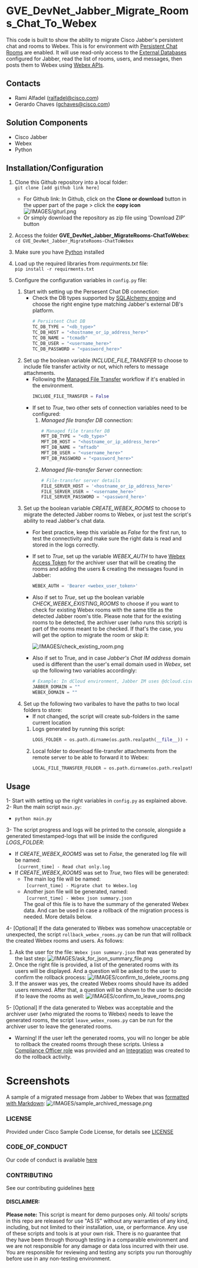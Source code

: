 # GVE_DevNet_Jabber_Migrate_Rooms_Chat_To_Webex
This code is built to show the ability to migrate Cisco Jabber's persistent chat and rooms to Webex. This is for environment with [Persistent Chat Rooms](https://www.cisco.com/c/en/us/td/docs/voice_ip_comm/jabber/12_8/cjab_b_feature-configuration-for-jabber-128/cjab_b_feature-configuration-for-jabber-128_chapter_010.html#CJAB_RF_P5B96C5D_00) are enabled. It will use read-only access to the [External Databases](https://www.cisco.com/c/en/us/td/docs/voice_ip_comm/cucm/im_presence/database_setup/12_5_1/cup0_b_database-setup-guide-1251su2/cup0_mp_edff2920_00_external-database-tables.html) configured for Jabber, read the list of rooms, users, and messages, then posts them to Webex using [Webex APIs](https://developer.webex.com/docs/api/getting-started).


## Contacts
* Rami Alfadel (ralfadel@cisco.com)
* Gerardo Chaves (gchaves@cisco.com)

## Solution Components
* Cisco Jabber 
* Webex
* Python

## Installation/Configuration

 1. Clone this Github repository into a local folder:  
   ```git clone [add github link here]```
    - For Github link: 
        In Github, click on the **Clone or download** button in the upper part of the page > click the **copy icon**  
        ![/IMAGES/giturl.png](/IMAGES/giturl.png)
    - Or simply download the repository as zip file using 'Download ZIP' button

 2. Access the folder **GVE_DevNet_Jabber_MigrateRooms-ChatToWebex**:  
   ```cd GVE_DevNet_Jabber_MigrateRooms-ChatToWebex```

 3. Make sure you have [Python](https://www.python.org/downloads/) installed
 
 4. Load up the required libraries from *requirments.txt* file:  
   ```pip install -r requirments.txt```
 
 5. Configure the configuration variables in ```config.py``` file:
      
    1. Start with setting up the Persesent Chat DB connection:
        - Check the DB types supported by [SQLAlchemy engine](https://docs.sqlalchemy.org/en/14/core/engines.html) and choose the right engine type matching Jabber's external DB's platform.
          ```python
          # Persistent Chat DB
          TC_DB_TYPE = "<db_type>"
          TC_DB_HOST = "<hostname_or_ip_address_here>"
          TC_DB_NAME = "tcmadb"
          TC_DB_USER = "<username_here>"
          TC_DB_PASSWORD = "<password_here>"
          ```
    2. Set up the boolean variable *INCLUDE_FILE_TRANSFER* to choose to include file transfer activity or not, which refers to message attachments. 
        - Following the [Managed File Transfer](https://www.cisco.com/c/en/us/td/docs/voice_ip_comm/cucm/im_presence/configAdminGuide/11_5_1/CUP0_BK_CE08159C_00_config-admin-guide-imp-1151/CUP0_BK_CE08159C_00_config-admin-guide-imp-1151_chapter_01011.html#CUP0_RF_M4EC1846_00) workflow if it's enabled in the environment.
          ```python
          INCLUDE_FILE_TRANSFER = False
          ```
        - If set to *True*, two other sets of connection variables need to be configured:  
          1. *Managed file transfer DB* connection:
              ```python
              # Managed file transfer DB
              MFT_DB_TYPE = "<db_type>"
              MFT_DB_HOST = "<hostname_or_ip_address_here>"
              MFT_DB_NAME = "mftadb"
              MFT_DB_USER = "<username_here>"
              MFT_DB_PASSWORD = "<password_here>"
              ```
          2. *Managed file-transfer Server* connection:
              ```python
              # File-transfer server details
              FILE_SERVER_HOST = '<hostname_or_ip_address_here>'
              FILE_SERVER_USER = '<username_here>'
              FILE_SERVER_PASSWORD = '<password_here>'
              ```
    3. Set up the boolean variable *CREATE_WEBEX_ROOMS* to choose to migrate the detected Jabber rooms to Webex, or just test the script's ability to read Jabber's chat data.
        - For best practice, keep this variable as *False* for the first run, to test the connectivity and make sure the right data is read and stored in the logs correctly.

        - If set to *True*, set up the variable *WEBEX_AUTH* to have [Webex Access Token](https://developer.webex.com/docs/api/getting-started) for the archiver user that will be creating the rooms and adding the users & creating the messages found in Jabber:
          ```python
          WEBEX_AUTH = 'Bearer <webex_user_token>'
          ```
        - Also if set to *True*, set up the boolean variable *CHECK_WEBEX_EXISTING_ROOMS* to choose if you want to check for existing Webex rooms with the same title as the detected Jabber room's title. Please note that for the existing rooms to be detected, the archiver user (who runs this script) is part of the rooms meant to be checked. If that's the case, you will get the option to migrate the room or skip it:
          
          ![/IMAGES/check_existing_room.png](/IMAGES/check_existing_room.png)
      
        - Also if set to True, and in case *Jabber's Chat IM address* domain used is different than the user's email domain used in *Webex*, set up the following two variables accordingly:
          ```python
          # Example: In dCloud environment, Jabber IM uses @dcloud.cisco.com while Webex environment uses @cbXXX.dc-YY.com
          JABBER_DOMAIN = ""
          WEBEX_DOMAIN = ""
          ```
    4. Set up the following two varibales to have the paths to two local folders to store:
        - If not changed, the script will create sub-folders in the same current location
        1. Logs generated by running this script:
            ```python
            LOGS_FOLDER = os.path.dirname(os.path.realpath(__file__)) + '\\Logs\\'
            ```
        2. Local folder to download file-transfer attachments from the remote server to be able to forward it to Webex:
            ```python
            LOCAL_FILE_TRANSFER_FOLDER = os.path.dirname(os.path.realpath(__file__)) + '\\FileTransfer\\'
            ```
        


## Usage

1- Start with setting up the right variables in ```config.py``` as explained above.  
2- Run the main script ```main.py```:  
* ```python main.py```

3- The script progress and logs will be printed to the console, alongside a generated timestamped-logs that will be inside the configured *LOGS_FOLDER*:  
- If *CREATE_WEBEX_ROOMS* was set to *False*, the generated log file will be named:  
``` [current_time] - Read chat only.log```
- If *CREATE_WEBEX_ROOMS* was set to *True*, two files will be generated:
  - The main log file will be named:  
  ``` [current_time] - Migrate chat to Webex.log```
  - Another json file will be generated, named:  
  ``` [current_time] - Webex json summary.json```   
  The goal of this file is to have the summary of the generated Webex data. And can be used in case a rollback of the migration process is needed. More details below.

4- [Optional] If the data generated to Webex was somehow unacceptable or unexpected, the script ```rollback_webex_rooms.py``` can be run that will rollback the created Webex rooms and users. As follows:  
    
  1. Ask the user for the file: ```Webex json summary.json``` that was generated by the last step:
  ![/IMAGES/ask_for_json_summary_file.png](/IMAGES/ask_for_json_summary_file.png)
  2. Once the right file is provided, a list of the generated rooms with its users will be displayed. And a question will be asked to the user to confirm the rollback process:
  ![/IMAGES/confirm_to_delete_rooms.png](/IMAGES/confirm_to_delete_rooms.png)
  3. If the answer was yes, the created Webex rooms should have its added users removed. After that, a question will be shown to the user to decide if to leave the rooms as well:
  ![/IMAGES/confirm_to_leave_rooms.png](/IMAGES/confirm_to_leave_rooms.png)

5- [Optional] If the data generated to Webex was acceptable and the archiver user (who migrated the rooms to Webex) needs to leave the generated rooms, the script ```leave_webex_rooms.py``` can be run for the archiver user to leave the generated rooms.  
    
  - Warning! If the user left the generated rooms, you will no longer be able to rollback the created rooms through these scripts. Unless a [Compliance Officer role](https://developer.webex.com/docs/api/guides/compliance#compliance) was provided and an [Integration](https://developer.webex.com/docs/integrations) was created to do the rollback activity.

# Screenshots
A sample of a migrated message from Jabber to Webex that was [formatted with Markdown](https://developer.webex.com/docs/api/basics#formatting-messages):
![/IMAGES/sample_archived_message.png](/IMAGES/sample_archived_message.png)

### LICENSE

Provided under Cisco Sample Code License, for details see [LICENSE](LICENSE.md)

### CODE_OF_CONDUCT

Our code of conduct is available [here](CODE_OF_CONDUCT.md)

### CONTRIBUTING

See our contributing guidelines [here](CONTRIBUTING.md)

#### DISCLAIMER:
<b>Please note:</b> This script is meant for demo purposes only. All tools/ scripts in this repo are released for use "AS IS" without any warranties of any kind, including, but not limited to their installation, use, or performance. Any use of these scripts and tools is at your own risk. There is no guarantee that they have been through thorough testing in a comparable environment and we are not responsible for any damage or data loss incurred with their use.
You are responsible for reviewing and testing any scripts you run thoroughly before use in any non-testing environment.